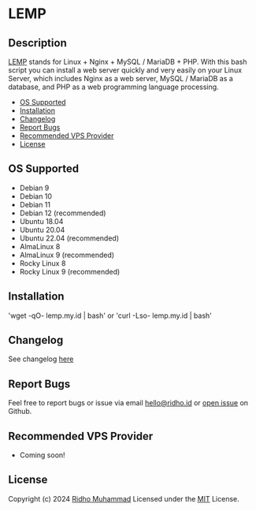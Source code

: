 # LEMP

## Description

[LEMP](https://lemp.my.id/) stands for Linux + Nginx + MySQL / MariaDB + PHP. With this bash script you can install a web server quickly and very easily on your Linux Server, which includes Nginx as a web server, MySQL / MariaDB as a database, and PHP as a web programming language processing.

- [OS Supported](#OS-Supported)
- [Installation](#Installation)
- [Changelog](#Changelog)
- [Report Bugs](#Report-Bugs)
- [Recommended VPS Provider](#Recommended-VPS-Provider)
- [License](#License)

## OS Supported

- Debian 9
- Debian 10
- Debian 11
- Debian 12 (recommended)
- Ubuntu 18.04
- Ubuntu 20.04
- Ubuntu 22.04 (recommended)
- AlmaLinux 8
- AlmaLinux 9 (recommended)
- Rocky Linux 8
- Rocky Linux 9 (recommended)

## Installation

'wget -qO- lemp.my.id | bash' or 'curl -Lso- lemp.my.id | bash'

## Changelog

See changelog [here](https://github.com/rydhoms/LEMP/blob/master/changleog.md)

## Report Bugs

Feel free to report bugs or issue via email hello@ridho.id or [open issue](https://github.com/rydhoms/LEMP/issues) on Github.

## Recommended VPS Provider
- Coming soon!

## License

Copyright (c) 2024 [Ridho Muhammad](https://www.ridho.id)
Licensed under the [MIT](LICENSE) License.
